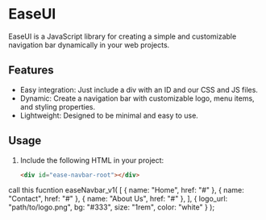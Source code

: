 # EaseUI

EaseUI is a JavaScript library for creating a simple and customizable navigation bar dynamically in your web projects.

## Features

- Easy integration: Just include a div with an ID and our CSS and JS files.
- Dynamic: Create a navigation bar with customizable logo, menu items, and styling properties.
- Lightweight: Designed to be minimal and easy to use.

## Usage

1. Include the following HTML in your project:

   ```html
   <div id="ease-navbar-root"></div>
call this fucntion 
easeNavbar_v1(
  [
    { name: "Home", href: "#" },
    { name: "Contact", href: "#" },
    { name: "About Us", href: "#" },
  ],
  { logo_url: "path/to/logo.png", bg: "#333", size: "1rem", color: "white" }
);

